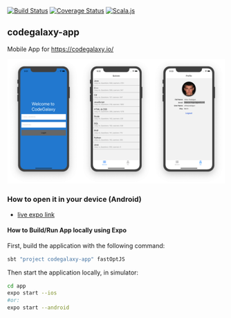 
[![Build Status](https://travis-ci.org/ExplainLabs/codegalaxy-app.svg?branch=master)](https://travis-ci.org/ExplainLabs/codegalaxy-app)
[![Coverage Status](https://coveralls.io/repos/github/ExplainLabs/codegalaxy-app/badge.svg?branch=master)](https://coveralls.io/github/ExplainLabs/codegalaxy-app?branch=master)
[![Scala.js](https://www.scala-js.org/assets/badges/scalajs-0.6.17.svg)](https://www.scala-js.org)

## codegalaxy-app
Mobile App for https://codegalaxy.io/

![Screenshots](docs/images/screenshots.png)

### How to open it in your device (Android)

* [live expo link](https://expo.io/@viktorpodzigun/codegalaxy-app)

#### How to Build/Run App locally using Expo

First, build the application with the following command:
```bash
sbt "project codegalaxy-app" fastOptJS
```

Then start the application locally, in simulator:
```bash
cd app
expo start --ios
#or:
expo start --android
```
